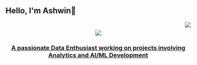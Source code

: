 ## Hello, I'm Ashwin👋
<img align = "right" src = "https://visitor-badge.laobi.icu/badge?page_id=AshwinPradeep01.ashwinpradeep01"/>

<h1 align = "center">
  <a href = "https://git.io/typing-svg">
    <img src = "https://readme-typing-svg.herokuapp.com/?
      font=Righteous&size=35&center=true&vCenter=true&width=500&height=70&duration=4000&lines=Hi+Everyone!+👋;+I'm+Ashwin+Pradeep">
  </h1>

  <h3 align = "center"> A passionate Data Enthusiast working on projects involving Analytics and AI/ML Development</h3>

<br/>
